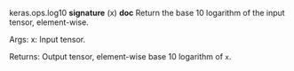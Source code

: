 keras.ops.log10
__signature__
(x)
__doc__
Return the base 10 logarithm of the input tensor, element-wise.

Args:
    x: Input tensor.

Returns:
    Output tensor, element-wise base 10 logarithm of `x`.
